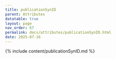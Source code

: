 ```yaml
---
title: publicationSynID
parent: Attributes
datatable: true
layout: page
nav_order: 67
permalink: docs/attributes/publicationSynID.html
date: 2025-07-16
---
```

{% include content/publicationSynID.md %}
